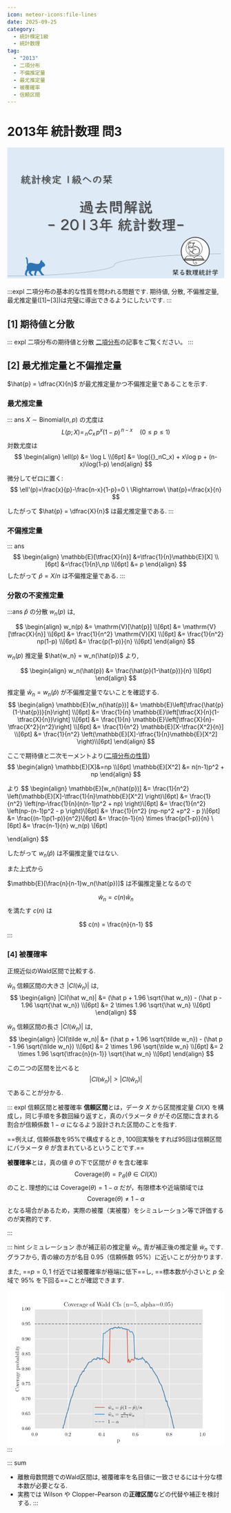 ```yaml
---
icon: meteor-icons:file-lines
date: 2025-09-25
category:
  - 統計検定1級
  - 統計数理
tag:
  - "2013"
  - 二項分布
  - 不偏推定量
  - 最尤推定量
  - 被覆確率
  - 信頼区間
---
```


# 2013年 統計数理 問3

<div style="display: flex; gap: 10px; justify-content: center;">
  <img src="/assets/images/grade1_1/2013/thumbnail.png" style="max-width: 100%; height: auto;">
</div>

<AffiliateBook id="kakomon1213"/>


:::expl
二項分布の基本的な性質を問われる問題です.
期待値, 分散, 不偏推定量, 最尤推定量([1]~[3])は完璧に導出できるようにしたいです.
:::

## [1] 期待値と分散

::: expl 二項分布の期待値と分散
[二項分布](/posts/probability_distribution/binomial.md)の記事をご覧ください。
:::

## [2] 最尤推定量と不偏推定量

$\hat{p} = \dfrac{X}{n}$ が最尤推定量かつ不偏推定量であることを示す.

### 最尤推定量
::: ans
$X \sim \mathrm{Binomial}(n,p)$ の尤度は
$$
L(p;X)=\,{}_nC_x\, p^{x}(1-p)^{\,n-x}\quad(0\le p\le 1)
$$
対数尤度は
$$
\begin{align}
\ell(p) 
  &= \log L \\[6pt]
  &= \log({}_nC_x) 
     + x\log p 
     + (n-x)\log(1-p)
\end{align}
$$

微分してゼロに置く:
$$
\ell'(p)=\frac{x}{p}-\frac{n-x}{1-p}=0
\ \Rightarrow\ 
\hat{p}=\frac{x}{n}
$$

したがって $\hat{p} = \dfrac{X}{n}$ は最尤推定量である.
:::

### 不偏推定量
::: ans
$$
\begin{align}
\mathbb{E}[\tfrac{X}{n}]
&=\tfrac{1}{n}\mathbb{E}[X] \\[6pt]
&=\frac{1}{n}\,np \\[6pt]
&= p
\end{align}
$$
したがって $\hat{p}=X/n$ は不偏推定量である.
:::

### 分散の不変推定量

:::ans
$\hat{p}$ の分散 $w_n(p)$ は,

$$
\begin{align}
w_n(p) &= \mathrm{V}[\hat{p}] \\[6pt]
&= \mathrm{V}[\tfrac{X}{n}] \\[6pt]
&= \frac{1}{n^2} \mathrm{V}[X] \\[6pt]
&= \frac{1}{n^2} np(1-p) \\[6pt]
&= \frac{p(1-p)}{n} \\[6pt]
\end{align}
$$

$w_n(p)$ 推定量 $\hat{w_n} = w_n(\hat{p})$ より,

$$
\begin{align}
w_n(\hat{p}) &= \frac{\hat{p}(1-\hat{p})}{n} \\[6pt]
\end{align}
$$

推定量 $\hat{w}_n = w_n(\hat{p})$ が不偏推定量でないことを確認する.
$$
\begin{align}
\mathbb{E}[w_n(\hat{p})] &= \mathbb{E}\left[\tfrac{\hat{p}(1-\hat{p})}{n}\right] \\[6pt]
&= \frac{1}{n} \mathbb{E}\left[\tfrac{X}{n}(1-\tfrac{X}{n})\right] \\[6pt]
&= \frac{1}{n} \mathbb{E}\left[\tfrac{X}{n}-\tfrac{X^2}{n^2}\right] \\[6pt]
&= \frac{1}{n^2} \mathbb{E}[X-\tfrac{X^2}{n}] \\[6pt]
&= \frac{1}{n^2} \left(\mathbb{E}[X]-\tfrac{1}{n}\mathbb{E}[X^2] \right)\\[6pt]
\end{align}
$$

ここで期待値と二次モーメントより([二項分布の性質](/posts/probability_distribution/binomial.html#_4-分散))
$$
\begin{align}
\mathbb{E}[X]&=np \\[6pt]
\mathbb{E}[X^2] &= n(n-1)p^2 + np
\end{align}
$$

より
$$
\begin{align}
\mathbb{E}[w_n(\hat{p})] &= \frac{1}{n^2} \left(\mathbb{E}[X]-\tfrac{1}{n}\mathbb{E}[X^2] \right)\\[6pt]
&= \frac{1}{n^2} \left(np-\frac{1}{n}(n(n-1)p^2 + np) \right)\\[6pt]
&= \frac{1}{n^2} \left(np-(n-1)p^2 - p \right)\\[6pt]
&= \frac{1}{n^2} (np-np^2 +p^2 - p )\\[6pt]
&= \frac{(n-1)p(1-p)}{n^2}\\[6pt]
&= \frac{n-1}{n} \times \frac{p(1-p)}{n}  \\[6pt]
&= \frac{n-1}{n} w_n(p)  \\[6pt]

\end{align}
$$

したがって $w_n(\hat{p})$ は不偏推定量ではない.

また上式から

$\mathbb{E}[\frac{n}{n-1}w_n(\hat{p})]$ は不偏推定量となるので

$$
\tilde{w}_n = c(n)\hat{w}_n
$$
を満たす $c(n)$ は

$$
c(n) = \frac{n}{n-1}
$$
:::

### [4] 被覆確率
正規近似のWald区間で比較する.  

$\hat w_n$ 信頼区間の大きさ $|CI(\hat w_n)|$ は,
$$
\begin{align}
|CI(\hat w_n)| &= (\hat p + 1.96 \sqrt{\hat w_n}) - (\hat p - 1.96 \sqrt{\hat w_n}) \\[6pt]
&= 2 \times 1.96 \sqrt{\hat w_n} \\[6pt]
\end{align}
$$

$\tilde w_n$ 信頼区間の長さ $|CI(\tilde w_n)|$ は,
$$
\begin{align}
|CI(\tilde w_n)| &= (\hat p + 1.96 \sqrt{\tilde w_n}) - (\hat p - 1.96 \sqrt{\tilde w_n}) \\[6pt]
&= 2 \times 1.96 \sqrt{\tilde w_n} \\[6pt]
&= 2 \times 1.96 \sqrt{\tfrac{n}{n-1}} \sqrt{\hat w_n} \\[6pt]
\end{align}
$$


この二つの区間を比べると
$$
|CI(\tilde w_n)| > |CI(\hat w_n)|
$$
であることが分かる.

::: expl 信頼区間と被覆確率
**信頼区間**とは，データ $X$ から区間推定量 $CI(X)$ を構成し，同じ手順を多数回繰り返すと，真のパラメータ $\theta$ がその区間に含まれる割合が信頼係数 $1-\alpha$ になるよう設計された区間のことを指す.

==例えば, 信頼係数を95%で構成するとき, 100回実験をすれば95回は信頼区間にパラメータ $\theta$ が含まれているということです.==

**被覆確率**とは，真の値 $\theta$ の下で区間が $\theta$ を含む確率
$$
\mathrm{Coverage}(\theta)=\mathbb{P}_\theta \bigl(\theta\in CI(X)\bigr)
$$
のこと. 理想的には $\mathrm{Coverage}(\theta)=1-\alpha$ だが，有限標本や近端領域では
$$
\mathrm{Coverage}(\theta)\neq 1-\alpha
$$
となる場合があるため，実際の被覆（実被覆）をシミュレーション等で評価するのが実務的です.

:::

::: hint シミュレーション
赤が補正前の推定量 $\hat w_n$, 青が補正後の推定量 $\tilde w_n$ です.
グラフから, 青の線の方が名目 $0.95$（信頼係数 $95\%$）に近いことが分かります.

また, ==$p=0,1$ 付近では被覆確率が極端に低下==し, ==標本数が小さいと $p$ 全域で $95\%$ を下回る==ことが確認できます.

<div style="display: flex; gap: 10px; justify-content: center;">
  <img src="/assets/images/grade1_1/2013/wald_coverage_n.gif" style="max-width: 100%; height: auto;">
</div>
:::

::: sum
- 離散母数問題でのWald区間は, 被覆確率を名目値に一致させるには十分な標本数が必要となる.
- 実務では Wilson や Clopper–Pearson の**正確区間**などの代替や補正を検討する.
:::

